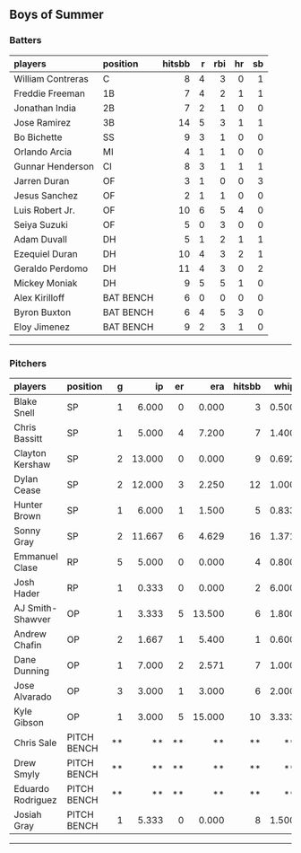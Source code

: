 ## Boys of Summer

### Batters

 
|players           |position  | hitsbb|  r| rbi| hr| sb| 
|:-----------------|:---------|------:|--:|---:|--:|--:| 
|William Contreras |C         |      8|  4|   3|  0|  1| 
|Freddie Freeman   |1B        |      7|  4|   2|  1|  1| 
|Jonathan India    |2B        |      7|  2|   1|  0|  0| 
|Jose Ramirez      |3B        |     14|  5|   3|  1|  1| 
|Bo Bichette       |SS        |      9|  3|   1|  0|  0| 
|Orlando Arcia     |MI        |      4|  1|   1|  0|  0| 
|Gunnar Henderson  |CI        |      8|  3|   1|  1|  1| 
|Jarren Duran      |OF        |      3|  1|   0|  0|  3| 
|Jesus Sanchez     |OF        |      2|  1|   1|  0|  0| 
|Luis Robert Jr.   |OF        |     10|  6|   5|  4|  0| 
|Seiya Suzuki      |OF        |      5|  0|   3|  0|  0| 
|Adam Duvall       |DH        |      5|  1|   2|  1|  1| 
|Ezequiel Duran    |DH        |     10|  4|   3|  2|  1| 
|Geraldo Perdomo   |DH        |     11|  4|   3|  0|  2| 
|Mickey Moniak     |DH        |      9|  5|   5|  1|  0| 
|Alex Kirilloff    |BAT BENCH |      6|  0|   0|  0|  0| 
|Byron Buxton      |BAT BENCH |      6|  4|   5|  3|  0| 
|Eloy Jimenez      |BAT BENCH |      9|  2|   3|  1|  0| 


* * *

### Pitchers

 
|players           |position    |  g|     ip| er|    era| hitsbb|  whip| so|  w| sv| 
|:-----------------|:-----------|--:|------:|--:|------:|------:|-----:|--:|--:|--:| 
|Blake Snell       |SP          |  1|  6.000|  0|  0.000|      3| 0.500| 11|  1|  0| 
|Chris Bassitt     |SP          |  1|  5.000|  4|  7.200|      7| 1.400|  4|  0|  0| 
|Clayton Kershaw   |SP          |  2| 13.000|  0|  0.000|      9| 0.692|  7|  2|  0| 
|Dylan Cease       |SP          |  2| 12.000|  3|  2.250|     12| 1.000| 19|  0|  0| 
|Hunter Brown      |SP          |  1|  6.000|  1|  1.500|      5| 0.833|  7|  0|  0| 
|Sonny Gray        |SP          |  2| 11.667|  6|  4.629|     16| 1.371| 10|  0|  0| 
|Emmanuel Clase    |RP          |  5|  5.000|  0|  0.000|      4| 0.800|  5|  0|  3| 
|Josh Hader        |RP          |  1|  0.333|  0|  0.000|      2| 6.000|  1|  0|  0| 
|AJ Smith-Shawver  |OP          |  1|  3.333|  5| 13.500|      6| 1.800|  4|  0|  0| 
|Andrew Chafin     |OP          |  2|  1.667|  1|  5.400|      1| 0.600|  3|  0|  0| 
|Dane Dunning      |OP          |  1|  7.000|  2|  2.571|      7| 1.000|  2|  0|  0| 
|Jose Alvarado     |OP          |  3|  3.000|  1|  3.000|      6| 2.000|  3|  0|  0| 
|Kyle Gibson       |OP          |  1|  3.000|  5| 15.000|     10| 3.333|  4|  0|  0| 
|Chris Sale        |PITCH BENCH | **|     **| **|     **|     **|    **| **| **| **| 
|Drew Smyly        |PITCH BENCH | **|     **| **|     **|     **|    **| **| **| **| 
|Eduardo Rodriguez |PITCH BENCH | **|     **| **|     **|     **|    **| **| **| **| 
|Josiah Gray       |PITCH BENCH |  1|  5.333|  0|  0.000|      8| 1.500|  6|  1|  0| 


* * *


